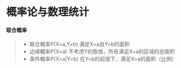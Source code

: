 # 概率论与数理统计



#### 联合概率

> - 联合概率P(X=a,Y=b)
>   满足X=a且Y=b的面积
> - 边缘概率P(X=a)
>   不考虑Y的取值，所有满足X=a的区域的总面积
> - 条件概率P(X=a|Y=b)
>   在Y=b的前提下，满足X=a的面积（比例）